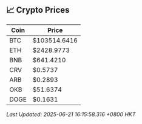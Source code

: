 ## 📈 Crypto Prices

| Coin | Price |
| ---- | ----- |
| BTC | $103514.6416 |
| ETH | $2428.9773 |
| BNB | $641.4210 |
| CRV | $0.5737 |
| ARB | $0.2893 |
| OKB | $51.6374 |
| DOGE | $0.1631 |

_Last Updated: 2025-06-21 16:15:58.316 +0800 HKT_
